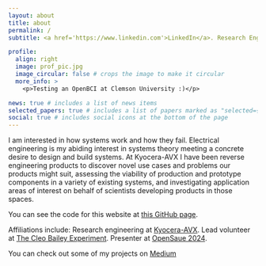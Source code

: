 ```yaml
---
layout: about
title: about
permalink: /
subtitle: <a href='https://www.linkedin.com'>LinkedIn</a>. Research Engineer. Liberty, SC. lucycchambers12@gmail.com.

profile:
  align: right
  image: prof_pic.jpg
  image_circular: false # crops the image to make it circular
  more_info: >
    <p>Testing an OpenBCI at Clemson University :)</p>

news: true # includes a list of news items
selected_papers: true # includes a list of papers marked as "selected={true}"
social: true # includes social icons at the bottom of the page
---
```


I am interested in how systems work and how they fail. Electrical engineering is my abiding interest in systems theory meeting a concrete desire to design and build systems. At Kyocera-AVX I have been reverse engineering products to discover novel use cases and problems our products might suit, assessing the viability of production and prototype components in a variety of existing systems, and investigating application areas of interest on behalf of scientists developing products in those spaces.

You can see the code for this website at <a href='https://github.com/eigenlucy/eigenlucy.github.io'>this GitHub page</a>.

Affiliations include:
Research engineering at <a href='https://www.kyocera-avx.com/'>Kyocera-AVX</a>.
Lead volunteer at <a href='https://www.cleobailey.org/'>The Cleo Bailey Experiment</a>.
Presenter at <a href='https://opensauce.com/'>OpenSaue 2024</a>.

You can check out some of my projects on <a href='https://medium.com'>Medium</a> 
